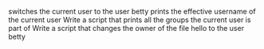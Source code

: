 switches the current user to the user betty
prints the effective username of the current user
Write a script that prints all the groups the current user is part of
Write a script that changes the owner of the file hello to the user betty
